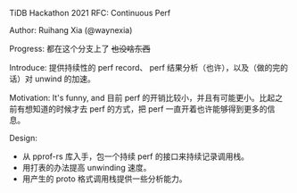 TiDB Hackathon 2021 RFC: Continuous Perf

Author: Ruihang Xia (@waynexia)

Progress: 都在这个分支上了 ~~也没啥东西~~

Introduce: 提供持续性的 perf record、 perf 结果分析（也许），以及（做的完的话）对 unwind 的加速。

Motivation: It's funny, and 目前 perf 的开销比较小，并且有可能更小。比起之前有想知道的时候才去 perf 的方式，把 perf 一直开着也许能够得到更多的信息。

Design:
- 从 pprof-rs 库入手，包一个持续 perf 的接口来持续记录调用栈。
- 用打表的办法提高 unwinding 速度。
- 用产生的 proto 格式调用栈提供一些分析能力。